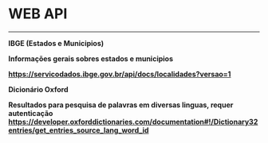 # WEB API
_____________

<strong>IBGE (Estados e Municipios) <strong><p>
Informações gerais sobres estados e municipios <p>
https://servicodados.ibge.gov.br/api/docs/localidades?versao=1 <p>
  
  
 <strong>Dicionário Oxford<strong> <p>
  Resultados para pesquisa de palavras em diversas linguas, requer autenticação
 https://developer.oxforddictionaries.com/documentation#!/Dictionary32entries/get_entries_source_lang_word_id
